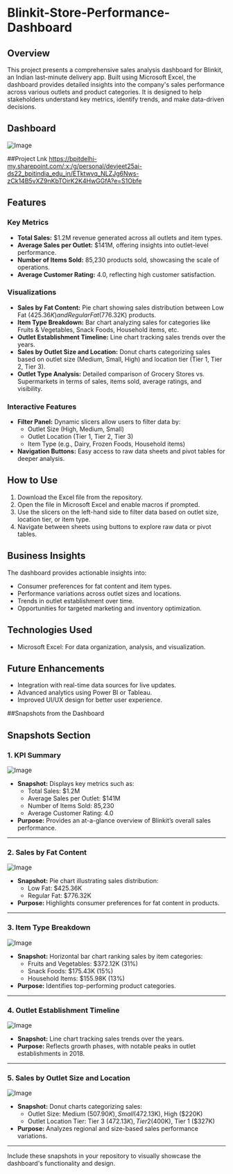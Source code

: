 # Blinkit-Store-Performance-Dashboard

## Overview

This project presents a comprehensive sales analysis dashboard for Blinkit, an Indian last-minute delivery app. Built using Microsoft Excel, the dashboard provides detailed insights into the company's sales performance across various outlets and product categories. It is designed to help stakeholders understand key metrics, identify trends, and make data-driven decisions.


## Dashboard
![Image](https://github.com/user-attachments/assets/64de8c01-fd4c-4f4b-91e7-91cbfd873d55)

##Project Lnk
https://bpitdelhi-my.sharepoint.com/:x:/g/personal/devjeet25ai-ds22_bpitindia_edu_in/ETktwvq_NLZJg6Nws-zCk14B5vXZ9nKbTOirK2K4HwGGfA?e=S1Obfe

## Features

### **Key Metrics**
- **Total Sales:** $1.2M revenue generated across all outlets and item types.
- **Average Sales per Outlet:** $141M, offering insights into outlet-level performance.
- **Number of Items Sold:** 85,230 products sold, showcasing the scale of operations.
- **Average Customer Rating:** 4.0, reflecting high customer satisfaction.

### **Visualizations**
- **Sales by Fat Content:** Pie chart showing sales distribution between Low Fat ($425.36K) and Regular Fat ($776.32K) products.
- **Item Type Breakdown:** Bar chart analyzing sales for categories like Fruits & Vegetables, Snack Foods, Household items, etc.
- **Outlet Establishment Timeline:** Line chart tracking sales trends over the years.
- **Sales by Outlet Size and Location:** Donut charts categorizing sales based on outlet size (Medium, Small, High) and location tier (Tier 1, Tier 2, Tier 3).
- **Outlet Type Analysis:** Detailed comparison of Grocery Stores vs. Supermarkets in terms of sales, items sold, average ratings, and visibility.

### **Interactive Features**
- **Filter Panel:** Dynamic slicers allow users to filter data by:
  - Outlet Size (High, Medium, Small)
  - Outlet Location (Tier 1, Tier 2, Tier 3)
  - Item Type (e.g., Dairy, Frozen Foods, Household items)
- **Navigation Buttons:** Easy access to raw data sheets and pivot tables for deeper analysis.

## How to Use

1. Download the Excel file from the repository.
2. Open the file in Microsoft Excel and enable macros if prompted.
3. Use the slicers on the left-hand side to filter data based on outlet size, location tier, or item type.
4. Navigate between sheets using buttons to explore raw data or pivot tables.

## Business Insights

The dashboard provides actionable insights into:
- Consumer preferences for fat content and item types.
- Performance variations across outlet sizes and locations.
- Trends in outlet establishment over time.
- Opportunities for targeted marketing and inventory optimization.

## Technologies Used
- Microsoft Excel: For data organization, analysis, and visualization.

## Future Enhancements
- Integration with real-time data sources for live updates.
- Advanced analytics using Power BI or Tableau.
- Improved UI/UX design for better user experience.


##Snapshots from the Dashboard

## Snapshots Section

### **1. KPI Summary**


![Image](https://github.com/user-attachments/assets/2e9c6105-0532-4e1e-b5cd-1d3cd1d69a98)

- **Snapshot:** Displays key metrics such as:
  - Total Sales: $1.2M
  - Average Sales per Outlet: $141M
  - Number of Items Sold: 85,230
  - Average Customer Rating: 4.0
- **Purpose:** Provides an at-a-glance overview of Blinkit’s overall sales performance.

---

### **2. Sales by Fat Content**

![Image](https://github.com/user-attachments/assets/7c0572d1-d909-4b86-8cb4-f94b0e9d8cde)


- **Snapshot:** Pie chart illustrating sales distribution:
  - Low Fat: $425.36K
  - Regular Fat: $776.32K
- **Purpose:** Highlights consumer preferences for fat content in products.

---

### **3. Item Type Breakdown**

![Image](https://github.com/user-attachments/assets/98348837-d72f-4436-8167-cef646b87e5c)


- **Snapshot:** Horizontal bar chart ranking sales by item categories:
  - Fruits and Vegetables: $372.12K (31%)
  - Snack Foods: $175.43K (15%)
  - Household Items: $155.98K (13%)
- **Purpose:** Identifies top-performing product categories.

---

### **4. Outlet Establishment Timeline**


![Image](https://github.com/user-attachments/assets/4e83035c-2bb7-43a1-8b28-c9ae565bfe0d)


- **Snapshot:** Line chart tracking sales trends over the years.
- **Purpose:** Reflects growth phases, with notable peaks in outlet establishments in 2018.

---

### **5. Sales by Outlet Size and Location**


![Image](https://github.com/user-attachments/assets/9e1089b9-7b0f-44b4-9fad-7b62df8f240f)


- **Snapshot:** Donut charts categorizing sales:
  - Outlet Size: Medium ($507.90K), Small ($472.13K), High ($220K)
  - Outlet Location Tier: Tier 3 ($472.13K), Tier 2 ($400K), Tier 1 ($327K)
- **Purpose:** Analyzes regional and size-based sales performance variations.

---
Include these snapshots in your repository to visually showcase the dashboard's functionality and design.

















